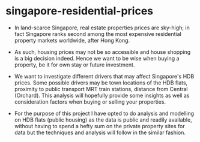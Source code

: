 # singapore-residential-prices

*   In land-scarce Singapore, real estate properties prices are sky-high; in fact Singapore 
ranks second among the most expensive residential property markets worldwide, 
after Hong Kong.

*   As such, housing prices may not be so accessible  and house shopping is a big decision 
indeed. Hence we want to be wise when buying a property, be it for own stay or 
future investment.

*   We want to investigate different drivers that may affect Singapore's HDB prices. 
Some possible drivers may be town locations of the HDB flats, proximity to public 
transport MRT train stations, distance from Central (Orchard). This analysis will 
hopefully provide some insights as well as consideration  factors when buying or 
selling your properties. 

*   For the purpose of this project I have opted to do analysis and modelling on HDB flats 
(public housing) as the data is public and readily available,  without having to spend a 
hefty sum on the private property sites for data but the techniques and analysis will 
follow in the similar  fashion.
